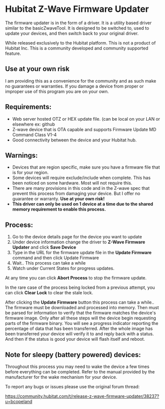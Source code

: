 # Hubitat Z-Wave Firmware Updater #

The firmware updater is in the form of a driver. It is a utility based driver similar to the basicZwaveTool. It is designed to be switched to, used to update your devices, and then switch back to your original driver. 

While released exclusively to the Hubitat platform. This is not a product of Hubitat Inc. This is a community developed and community supported feature. 

## Use at your own risk ##
I am providing this as a convenience for the community and as such make no guarantees or warranties. If you damage a device from proper or improper use of this program you are on your own.

## Requirements:  ##
* Web server hosted OTZ or HEX update file. (can be local on your LAN or elsewhere ex: github
* Z-wave device that is OTA capable and supports Firmware Update MD Command Class V1-4 
* Good connectivity between the device and your Hubitat hub. 

## Warnings: ##
* Devices that are region specific, make sure you have a firmware file that is for your region.
* Some devices will require exclude/include when complete. This has been noticed on some hardware. Most will not require this.
* There are many provisions in this code and in the Z-wave spec that prevent this process from damaging your device. But I offer no guarantee or warranty. **Use at your own risk!**
* **This driver can only be used on 1 device at a time due to the shared memory requirement to enable this process.** 

## Process: ##
1. Go to the device details page for the device you want to update
2. Under device information change the driver to **Z-Wave Firmware Updater** and click **Save Device**
3. Type in the URL for the firmware update file in the **Update Firmware** command and then click Update Firmware
4. Wait.. This process can take a while
5. Watch under Current States for progress updates. 

At any time you can click **Abort Process** to stop the firmware update.

In the rare case of the process being locked from a previous attempt, you can click **Clear Lock** to clear the stale lock.

After clicking the **Update Firmware** button this process can take a while.. The firmware must be downloaded and processed into memory. Then must be parsed for information to verify that the firmware matches the device's firmware image. Only after all these steps will the device begin requesting parts of the firmware binary. You will see a progress indicator reporting the percentage of data that has been transferred. After the whole image has been transferred your device will verify it to and reply back with a status. And then if the status is good your device will flash itself and reboot.

## Note for sleepy (battery powered) devices: ## 
Throughout this process you may need to wake the device a few times before everything can be completed. Refer to the manual provided by the manufacturer for the wake mechanism for your device.


To report any bugs or issues please use the original forum thread:

https://community.hubitat.com/t/release-z-wave-firmware-updater/38237?u=bcopeland

